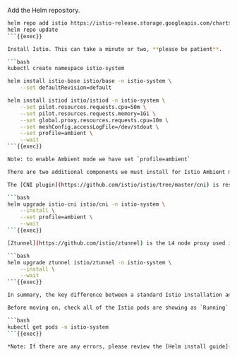 

Add the Helm repository.

```bash
helm repo add istio https://istio-release.storage.googleapis.com/charts
helm repo update
```{{exec}}

Install Istio. This can take a minute or two, **please be patient**.

```bash
kubectl create namespace istio-system

helm install istio-base istio/base -n istio-system \
    --set defaultRevision=default

helm install istiod istio/istiod -n istio-system \
    --set pilot.resources.requests.cpu=50m \
    --set pilot.resources.requests.memory=1Gi \
    --set global.proxy.resources.requests.cpu=10m \
    --set meshConfig.accessLogFile=/dev/stdout \
    --set profile=ambient \
    --wait
```{{exec}}

Note: to enable Ambient mode we have set `profile=ambient`

There are two additional components we must install for Istio Ambient mode.

The [CNI plugin](https://github.com/istio/istio/tree/master/cni) is responsible for listening to pod events and pushing networking config out to other Istio enabled pods. It also watches for enabled namespaces and will enroll pods if needed. 

```bash
helm upgrade istio-cni istio/cni -n istio-system \
    --install \
    --set profile=ambient \
    --wait
```{{exec}}

[Ztunnel](https://github.com/istio/ztunnel) is the L4 node proxy used in Ambient mesh. It is deployed as a DaemonSet so there will be one Ztunnel pod per node.

```bash
helm upgrade ztunnel istio/ztunnel -n istio-system \
    --install \
    --wait
```{{exec}}

In summary, the key difference between a standard Istio installation and Istio Ambient mode is the inclusion of profile=ambient in the istiod Helm release, along with the additional Helm releases for ztunnel and istio-cni.

Before moving on, check all of the Istio pods are showing as `Running`

```bash
kubectl get pods -n istio-system
```{{exec}}

*Note: If there are any errors, please review the [Helm install guide](https://istio.io/latest/docs/setup/install/helm/) and [Contact Us](#) if unable to resolve*
